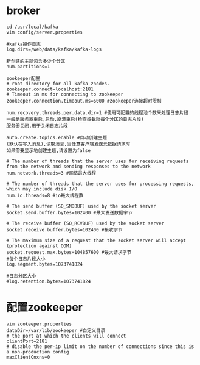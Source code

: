 # broker
    cd /usr/local/kafka
    vim config/server.properties

    #kafka操作日志
    log.dirs=/web/data/kafka/kafka-logs

    新创建的主题包含多少个分区
    num.partitions=1

    zookeeper配置
    # root directory for all kafka znodes.
    zookeeper.connect=localhost:2181
    # Timeout in ms for connecting to zookeeper
    zookeeper.connection.timeout.ms=6000 #zookeeper连接超时限制

    num.recovery.threads.per.data.dir=1 #使用可配置的线程池个数来处理日志片段
    一般是服务器重启,启动,崩溃重启(检查或截短每个分区的日志片段)
    服务器关闭,用于关闭日志片段

    auto.create.topics.enable #自动创建主题
    (默认在写入消息),读取消息,当任意客户端发送元数据请求时
    如果需要显示地创建主题,请设置为false

    # The number of threads that the server uses for receiving requests from the network and sending responses to the network
    num.network.threads=3 #网络最大线程

    # The number of threads that the server uses for processing requests, which may include disk I/O
    num.io.threads=8 #io最大线程数

    # The send buffer (SO_SNDBUF) used by the socket server
    socket.send.buffer.bytes=102400 #最大发送数据字节

    # The receive buffer (SO_RCVBUF) used by the socket server
    socket.receive.buffer.bytes=102400 #接收字节

    # The maximum size of a request that the socket server will accept (protection against OOM)
    socket.request.max.bytes=104857600 #最大请求字节
    #每个日志片段大小
    log.segment.bytes=1073741824

    #日志分区大小
    #log.retention.bytes=1073741824


# 配置zookeeper
    vim zookeeper.properties 
    dataDir=/var/lib/zookeeper #自定义目录
    # the port at which the clients will connect
    clientPort=2181
    # disable the per-ip limit on the number of connections since this is a non-production config
    maxClientCnxns=0



